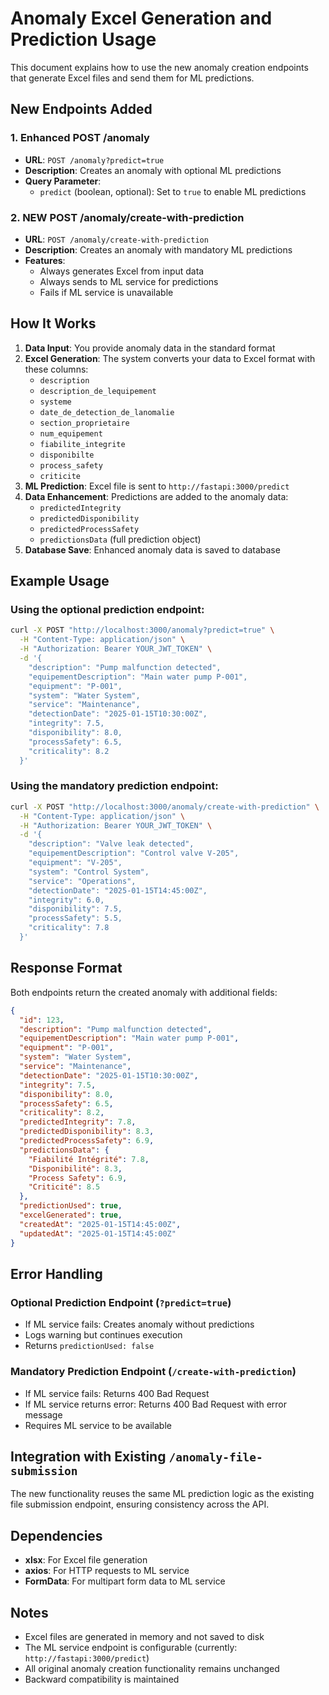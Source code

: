 # Anomaly Excel Generation and Prediction Usage

This document explains how to use the new anomaly creation endpoints that generate Excel files and send them for ML predictions.

## New Endpoints Added

### 1. Enhanced POST /anomaly
- **URL**: `POST /anomaly?predict=true`
- **Description**: Creates an anomaly with optional ML predictions
- **Query Parameter**: 
  - `predict` (boolean, optional): Set to `true` to enable ML predictions

### 2. NEW POST /anomaly/create-with-prediction
- **URL**: `POST /anomaly/create-with-prediction`
- **Description**: Creates an anomaly with mandatory ML predictions
- **Features**: 
  - Always generates Excel from input data
  - Always sends to ML service for predictions
  - Fails if ML service is unavailable

## How It Works

1. **Data Input**: You provide anomaly data in the standard format
2. **Excel Generation**: The system converts your data to Excel format with these columns:
   - `description`
   - `description_de_lequipement`
   - `systeme`
   - `date_de_detection_de_lanomalie`
   - `section_proprietaire`
   - `num_equipement`
   - `fiabilite_integrite`
   - `disponibilte`
   - `process_safety`
   - `criticite`
3. **ML Prediction**: Excel file is sent to `http://fastapi:3000/predict`
4. **Data Enhancement**: Predictions are added to the anomaly data:
   - `predictedIntegrity`
   - `predictedDisponibility`
   - `predictedProcessSafety`
   - `predictionsData` (full prediction object)
5. **Database Save**: Enhanced anomaly data is saved to database

## Example Usage

### Using the optional prediction endpoint:

```bash
curl -X POST "http://localhost:3000/anomaly?predict=true" \
  -H "Content-Type: application/json" \
  -H "Authorization: Bearer YOUR_JWT_TOKEN" \
  -d '{
    "description": "Pump malfunction detected",
    "equipementDescription": "Main water pump P-001",
    "equipment": "P-001",
    "system": "Water System",
    "service": "Maintenance",
    "detectionDate": "2025-01-15T10:30:00Z",
    "integrity": 7.5,
    "disponibility": 8.0,
    "processSafety": 6.5,
    "criticality": 8.2
  }'
```

### Using the mandatory prediction endpoint:

```bash
curl -X POST "http://localhost:3000/anomaly/create-with-prediction" \
  -H "Content-Type: application/json" \
  -H "Authorization: Bearer YOUR_JWT_TOKEN" \
  -d '{
    "description": "Valve leak detected",
    "equipementDescription": "Control valve V-205",
    "equipment": "V-205",
    "system": "Control System",
    "service": "Operations",
    "detectionDate": "2025-01-15T14:45:00Z",
    "integrity": 6.0,
    "disponibility": 7.5,
    "processSafety": 5.5,
    "criticality": 7.8
  }'
```

## Response Format

Both endpoints return the created anomaly with additional fields:

```json
{
  "id": 123,
  "description": "Pump malfunction detected",
  "equipementDescription": "Main water pump P-001",
  "equipment": "P-001",
  "system": "Water System",
  "service": "Maintenance",
  "detectionDate": "2025-01-15T10:30:00Z",
  "integrity": 7.5,
  "disponibility": 8.0,
  "processSafety": 6.5,
  "criticality": 8.2,
  "predictedIntegrity": 7.8,
  "predictedDisponibility": 8.3,
  "predictedProcessSafety": 6.9,
  "predictionsData": {
    "Fiabilité Intégrité": 7.8,
    "Disponibilité": 8.3,
    "Process Safety": 6.9,
    "Criticité": 8.5
  },
  "predictionUsed": true,
  "excelGenerated": true,
  "createdAt": "2025-01-15T14:45:00Z",
  "updatedAt": "2025-01-15T14:45:00Z"
}
```

## Error Handling

### Optional Prediction Endpoint (`?predict=true`)
- If ML service fails: Creates anomaly without predictions
- Logs warning but continues execution
- Returns `predictionUsed: false`

### Mandatory Prediction Endpoint (`/create-with-prediction`)
- If ML service fails: Returns 400 Bad Request
- If ML service returns error: Returns 400 Bad Request with error message
- Requires ML service to be available

## Integration with Existing `/anomaly-file-submission`

The new functionality reuses the same ML prediction logic as the existing file submission endpoint, ensuring consistency across the API.

## Dependencies

- **xlsx**: For Excel file generation
- **axios**: For HTTP requests to ML service
- **FormData**: For multipart form data to ML service

## Notes

- Excel files are generated in memory and not saved to disk
- The ML service endpoint is configurable (currently: `http://fastapi:3000/predict`)
- All original anomaly creation functionality remains unchanged
- Backward compatibility is maintained

